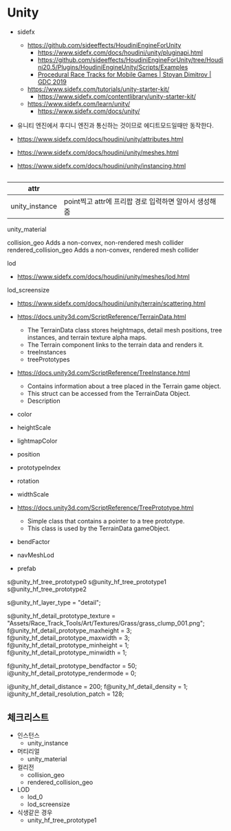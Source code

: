 # Unity

- sidefx
  - <https://github.com/sideeffects/HoudiniEngineForUnity>
    - <https://www.sidefx.com/docs/houdini/unity/pluginapi.html>
    - <https://github.com/sideeffects/HoudiniEngineForUnity/tree/Houdini20.5/Plugins/HoudiniEngineUnity/Scripts/Examples>
    - [Procedural Race Tracks for Mobile Games | Stoyan Dimitrov | GDC 2019](https://youtu.be/1qjRWmqbzp8&t=578)
  - <https://www.sidefx.com/tutorials/unity-starter-kit/>
    - <https://www.sidefx.com/contentlibrary/unity-starter-kit/>
  - <https://www.sidefx.com/learn/unity/>
    - <https://www.sidefx.com/docs/unity/>


- 유니티 엔진에서 후디니 엔진과 통신하는 것이므로 에디트모드일때만 동작한다.
- <https://www.sidefx.com/docs/houdini/unity/attributes.html>
- <https://www.sidefx.com/docs/houdini/unity/meshes.html>
- <https://www.sidefx.com/docs/houdini/unity/instancing.html>


## 

| attr           |                                                       |
| -------------- | ----------------------------------------------------- |
| unity_instance | point찍고 attr에 프리팝 경로 입력하면 알아서 생성해줌 |
unity_material

collision_geo Adds a non-convex, non-rendered mesh collider
rendered_collision_geo Adds a non-convex, rendered mesh collider


lod
- <https://www.sidefx.com/docs/houdini/unity/meshes/lod.html>

lod_screensize


- <https://www.sidefx.com/docs/houdini/unity/terrain/scattering.html>

- <https://docs.unity3d.com/ScriptReference/TerrainData.html>
  - The TerrainData class stores heightmaps, detail mesh positions, tree instances, and terrain texture alpha maps.
  - The Terrain component links to the terrain data and renders it.
  - treeInstances
  - treePrototypes

- <https://docs.unity3d.com/ScriptReference/TreeInstance.html>
  - Contains information about a tree placed in the Terrain game object.
  - This struct can be accessed from the TerrainData Object.
  - Description
- color
- heightScale
- lightmapColor
- position
- prototypeIndex
- rotation
- widthScale

- <https://docs.unity3d.com/ScriptReference/TreePrototype.html>
  - Simple class that contains a pointer to a tree prototype.
  - This class is used by the TerrainData gameObject.
- bendFactor
- navMeshLod
- prefab

s@unity_hf_tree_prototype0
s@unity_hf_tree_prototype1
s@unity_hf_tree_prototype2

s@unity_hf_layer_type = "detail";

s@unity_hf_detail_prototype_texture = "Assets/Race_Track_Tools/Art/Textures/Grass/grass_clump_001.png";
f@unity_hf_detail_prototype_maxheight = 3;
f@unity_hf_detail_prototype_maxwidth = 3;
f@unity_hf_detail_prototype_minheight = 1;
f@unity_hf_detail_prototype_minwidth = 1;

f@unity_hf_detail_prototype_bendfactor = 50;
i@unity_hf_detail_prototype_rendermode = 0;


i@unity_hf_detail_distance = 200;
f@unity_hf_detail_density = 1;
i@unity_hf_detail_resolution_patch = 128;

## 체크리스트

- 인스턴스
  - unity_instance
- 머티리얼
  - unity_material
- 컬리전
  - collision_geo
  - rendered_collision_geo
- LOD
  - lod_0
  - lod_screensize
- 식생같은 경우
  - unity_hf_tree_prototype1